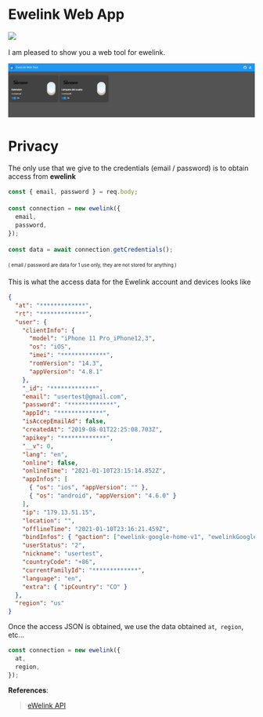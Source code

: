 # Ewelink Web App

<a href="https://simpleanalytics.com/?utm_source=ewelink-web.vercel.app&utm_content=badge" referrerpolicy="origin" target="_blank"><img src="https://simpleanalyticsbadge.com/ewelink-web.vercel.app?counter=true" loading="lazy" referrerpolicy="no-referrer" crossorigin="anonymous" /></a>

I am pleased to show you a web tool for ewelink.

![image-20210111000940316](assets/image-20210111000940316.png)

# Privacy

The only use that we give to the credentials (email / password) is to obtain access from __ewelink__

```js
const { email, password } = req.body;

const connection = new ewelink({
  email,
  password,
});

const data = await connection.getCredentials();
```
<sub><sup>
( email / password are data for 1 use only, they are not stored for anything )
</sup></sub>

This is what the access data for the Ewelink account and devices looks like

```JSON
{
  "at": "*************",
  "rt": "*************",
  "user": {
    "clientInfo": {
      "model": "iPhone 11 Pro_iPhone12,3",
      "os": "iOS",
      "imei": "*************",
      "romVersion": "14.3",
      "appVersion": "4.8.1"
    },
    "_id": "*************",
    "email": "usertest@gmail.com",
    "password": "*************",
    "appId": "*************",
    "isAccepEmailAd": false,
    "createdAt": "2019-08-01T22:25:08.703Z",
    "apikey": "*************",
    "__v": 0,
    "lang": "en",
    "online": false,
    "onlineTime": "2021-01-10T23:15:14.852Z",
    "appInfos": [
      { "os": "ios", "appVersion": "" },
      { "os": "android", "appVersion": "4.6.0" }
    ],
    "ip": "179.13.51.15",
    "location": "",
    "offlineTime": "2021-01-10T23:16:21.459Z",
    "bindInfos": { "gaction": ["ewelink-google-home-v1", "ewelinkGoogleHome"] },
    "userStatus": "2",
    "nickname": "usertest",
    "countryCode": "+86",
    "currentFamilyId": "*************",
    "language": "en",
    "extra": { "ipCountry": "CO" }
  },
  "region": "us"
}

```

Once the access JSON is obtained, we use the data obtained `at`,` region`, etc...

```js
const connection = new ewelink({
  at,
  region,
});
```

**References**:

> [eWelink API](https://ewelink-api.now.sh/docs/introduction)
